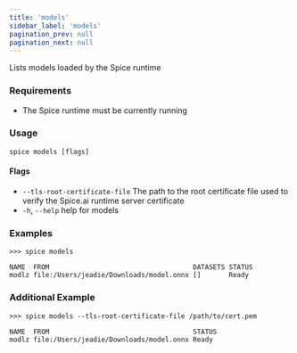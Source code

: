```yaml
---
title: 'models'
sidebar_label: 'models'
pagination_prev: null
pagination_next: null
---
```


Lists models loaded by the Spice runtime

### Requirements

- The Spice runtime must be currently running

### Usage

```shell
spice models [flags]
```

#### Flags

- `--tls-root-certificate-file` The path to the root certificate file used to verify the Spice.ai runtime server certificate
- `-h`, `--help` help for models

### Examples

```shell
>>> spice models

NAME  FROM                                    DATASETS STATUS
modlz file:/Users/jeadie/Downloads/model.onnx []       Ready
```

### Additional Example

```shell
>>> spice models --tls-root-certificate-file /path/to/cert.pem

NAME  FROM                                    STATUS
modlz file:/Users/jeadie/Downloads/model.onnx Ready
```
